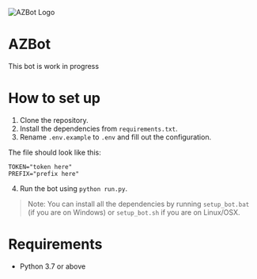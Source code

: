 ![AZBot Logo](https://i.imgur.com/t0RWKNK.png)

# AZBot

This bot is work in progress

# How to set up

1. Clone the repository.
2. Install the dependencies from `requirements.txt`.
3. Rename `.env.example` to `.env` and fill out the configuration.

The file should look like this:

```
TOKEN="token here"
PREFIX="prefix here"
```

4. Run the bot using `python run.py`.

> Note: You can install all the dependencies by running `setup_bot.bat` (if you are on Windows)
> or `setup_bot.sh` if you are on Linux/OSX.

# Requirements

- Python 3.7 or above
